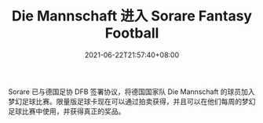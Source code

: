 ﻿---
title: "Die Mannschaft 进入 Sorare Fantasy Football"
date: 2021-06-22T21:57:40+08:00
lastmod: 2021-06-22T16:45:40+08:00
draft: false
authors: ["Jocelyn"]
description: "Sorare 已与德国足协 DFB 签署协议，将德国国家队 Die Mannschaft 的球员加入梦幻足球比赛。限量版足球卡现在可以通过拍卖获得，并且可以在他们每周的梦幻足球比赛中使用，并获得真正的奖品。"
featuredImage: "die-mannschaft-enters-sorare-fantasy-football.png"
tags: ["Virtual World","虚拟世界","Play to Earn"]
categories: ["news"]
news: ["虚拟世界"]
weight: 
lightgallery: true
pinned: false
recommend: false
recommend1: false
---

Sorare 已与德国足协 DFB 签署协议，将德国国家队 Die Mannschaft 的球员加入梦幻足球比赛。限量版足球卡现在可以通过拍卖获得，并且可以在他们每周的梦幻足球比赛中使用，并获得真正的奖品。

<!--more-->

